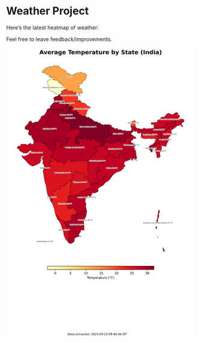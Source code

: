 # Weather Project

Here’s the latest heatmap of weather:

Feel free to leave feedback/improvements.

![India Heatmap](docs/assets/india_heatmap.png?v=D21DBC)
